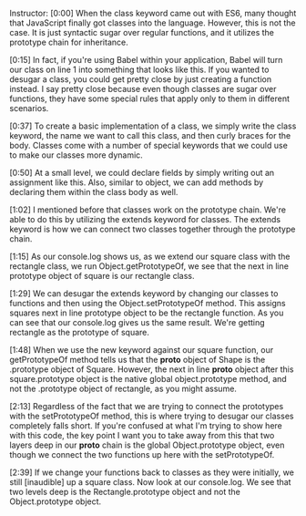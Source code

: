 Instructor: [0:00] When the class keyword came out with ES6, many thought that JavaScript finally got classes into the language. However, this is not the case. It is just syntactic sugar over regular functions, and it utilizes the prototype chain for inheritance.

[0:15] In fact, if you're using Babel within your application, Babel will turn our class on line 1 into something that looks like this. If you wanted to desugar a class, you could get pretty close by just creating a function instead. I say pretty close because even though classes are sugar over functions, they have some special rules that apply only to them in different scenarios.

[0:37] To create a basic implementation of a class, we simply write the class keyword, the name we want to call this class, and then curly braces for the body. Classes come with a number of special keywords that we could use to make our classes more dynamic.

[0:50] At a small level, we could declare fields by simply writing out an assignment like this. Also, similar to object, we can add methods by declaring them within the class body as well.

[1:02] I mentioned before that classes work on the prototype chain. We're able to do this by utilizing the extends keyword for classes. The extends keyword is how we can connect two classes together through the prototype chain.

[1:15] As our console.log shows us, as we extend our square class with the rectangle class, we run Object.getPrototypeOf, we see that the next in line prototype object of square is our rectangle class.

[1:29] We can desugar the extends keyword by changing our classes to functions and then using the Object.setPrototypeOf method. This assigns squares next in line prototype object to be the rectangle function. As you can see that our console.log gives us the same result. We're getting rectangle as the prototype of square.

[1:48] When we use the new keyword against our square function, our getPrototypeOf method tells us that the __proto__ object of Shape is the .prototype object of Square. However, the next in line __proto__ object after this square.prototype object is the native global object.prototype method, and not the .prototype object of rectangle, as you might assume.

[2:13] Regardless of the fact that we are trying to connect the prototypes with the setPrototypeOf method, this is where trying to desugar our classes completely falls short. If you're confused at what I'm trying to show here with this code, the key point I want you to take away from this that two layers deep in our __proto__ chain is the global Object.prototype object, even though we connect the two functions up here with the setPrototypeOf.

[2:39] If we change your functions back to classes as they were initially, we still [inaudible] up a square class. Now look at our console.log. We see that two levels deep is the Rectangle.prototype object and not the Object.prototype object.
